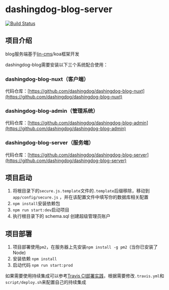 # dashingdog-blog-server
[![Build Status](https://travis-ci.com/dashingdog/dashingdog-blog-server.svg?branch=master)](https://travis-ci.com/dashingdog/dashingdog-blog-server)

## 项目介绍
blog服务端基于[lin-cms](https://doc.cms.talelin.com/start/koa/)/koa框架开发

dashingdog-blog需要安装以下三个系统配合使用：
### dashingdog-blog-nuxt（客户端）
代码仓库：[https://github.com/dashingdog/dashingdog-blog-nuxt](https://github.com/dashingdog/dashingdog-blog-nuxt)
### dashingdog-blog-admin（管理系统）
代码仓库：[https://github.com/dashingdog/dashingdog-blog-admin](https://github.com/dashingdog/dashingdog-blog-admin)
### dashingdog-blog-server（服务端）
 代码仓库：[https://github.com/dashingdog/dashingdog-blog-server](https://github.com/dashingdog/dashingdog-blog-server)
## 项目启动
1. 将根目录下的`secure.js.template`文件的`.template`后缀移除，移动到`app/config/secure.js`
，并在该配置文件中填写你的数据库相关配置 
2. `npm install`安装依赖包 
3. `npm run start:dev`启动项目
4. 执行根目录下的 schema.sql 创建超级管理员账户

## 项目部署
1. 项目部署使用`pm2`，在服务器上先安装`npm install -g pm2 `(当你已安装了Node)
2. 安装依赖 `npm install`
3. 启动代码 `npm run start:prod`

如果需要使用持续集成可以参考[Travis CI部署实践](https://www.dashingdog.cn/article/2)，根据需要修改`.travis.yml`和`script/deploy.sh`来配置自己的持续集成